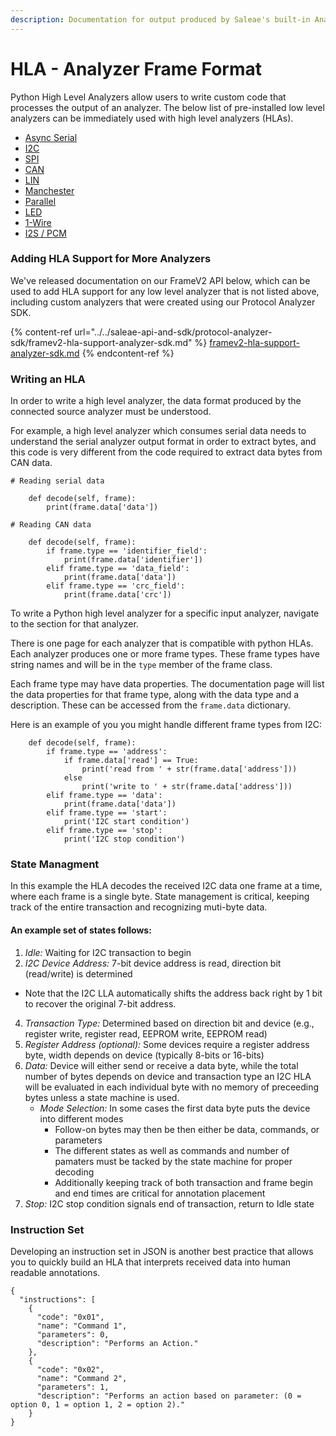 ```yaml
---
description: Documentation for output produced by Saleae's built-in Analyzers
---
```


# HLA - Analyzer Frame Format

Python High Level Analyzers allow users to write custom code that processes the output of an analyzer. The below list of pre-installed low level analyzers can be immediately used with high level analyzers (HLAs).

* [Async Serial](serial-analyzer.md)
* [I2C](i2c-analyzer.md)
* [SPI](spi-analyzer.md)
* [CAN](can-analyzer.md)
* [LIN](lin-analyzer.md)
* [Manchester](manchester-analyzer.md)
* [Parallel](simple-parallel-analyzer.md)
* [LED](async-rgb-led-analyzer.md)
* [1-Wire](1-wire-analyzer.md)
* [I2S / PCM](i2s-analyzer.md)

### Adding HLA Support for More Analyzers

We've released documentation on our FrameV2 API below, which can be used to add HLA support for any low level analyzer that is not listed above, including custom analyzers that were created using our Protocol Analyzer SDK.

{% content-ref url="../../saleae-api-and-sdk/protocol-analyzer-sdk/framev2-hla-support-analyzer-sdk.md" %}
[framev2-hla-support-analyzer-sdk.md](../../saleae-api-and-sdk/protocol-analyzer-sdk/framev2-hla-support-analyzer-sdk.md)
{% endcontent-ref %}

### Writing an HLA

In order to write a high level analyzer, the data format produced by the connected source analyzer must be understood.&#x20;

For example, a high level analyzer which consumes serial data needs to understand the serial analyzer output format in order to extract bytes, and this code is very different from the code required to extract data bytes from CAN data.

```
# Reading serial data

    def decode(self, frame):
        print(frame.data['data'])
        
# Reading CAN data

    def decode(self, frame):
        if frame.type == 'identifier_field':
            print(frame.data['identifier'])
        elif frame.type == 'data_field':
            print(frame.data['data'])
        elif frame.type == 'crc_field':
            print(frame.data['crc'])
```

To write a Python high level analyzer for a specific input analyzer, navigate to the section for that analyzer.

There is one page for each analyzer that is compatible with python HLAs. Each analyzer produces one or more frame types. These frame types have string names and will be in the `type` member of the frame class.

Each frame type may have data properties. The documentation page will list the data properties for that frame type, along with the data type and a description. These can be accessed from the `frame.data` dictionary.

Here is an example of you you might handle different frame types from I2C:

```
    def decode(self, frame):
        if frame.type == 'address':
            if frame.data['read'] == True:
                print('read from ' + str(frame.data['address']))
            else
                print('write to ' + str(frame.data['address']))
        elif frame.type == 'data':
            print(frame.data['data'])
        elif frame.type == 'start':
            print('I2C start condition')
        elif frame.type == 'stop':
            print('I2C stop condition')
```

### State Managment
In this example the HLA decodes the received I2C data one frame at a time, where each frame is a single byte.  State management is critical, keeping track of the entire transaction and recognizing muti-byte data.  

#### An example set of states follows:
1. *Idle:* Waiting for I2C transaction to begin
2. *I2C Device Address:* 7-bit device address is read, direction bit (read/write) is determined
  - Note that the I2C LLA automatically shifts the address back right by 1 bit to recover the original 7-bit address.
4. *Transaction Type:* Determined based on direction bit and device (e.g., register write, register read, EEPROM write, EEPROM read)
5. *Register Address (optional):* Some devices require a register address byte, width depends on device (typically 8-bits or 16-bits)
6. *Data:* Device will either send or receive a data byte, while the total number of bytes depends on device and transaction type an I2C HLA will be evaluated in each individual byte with no memory of preceeding bytes unless a state machine is used.
   - *Mode Selection:* In some cases the first data byte puts the device into different modes
        - Follow-on bytes may then be then either be data, commands, or parameters
        - The different states as well as commands and number of pamaters must be tacked by the state machine for proper decoding
        - Additionally keeping track of both transaction and frame begin and end times are critical for annotation placement
7. *Stop:* I2C stop condition signals end of transaction, return to Idle state


### Instruction Set
Developing an instruction set in JSON is another best practice that allows you to quickly build an HLA that interprets received data into human readable annotations.

```
{
  "instructions": [
    {
      "code": "0x01",
      "name": "Command 1",
      "parameters": 0,
      "description": "Performs an Action."
    },
    {
      "code": "0x02",
      "name": "Command 2",
      "parameters": 1,
      "description": "Performs an action based on parameter: (0 = option 0, 1 = option 1, 2 = option 2)."
    }
}
```
